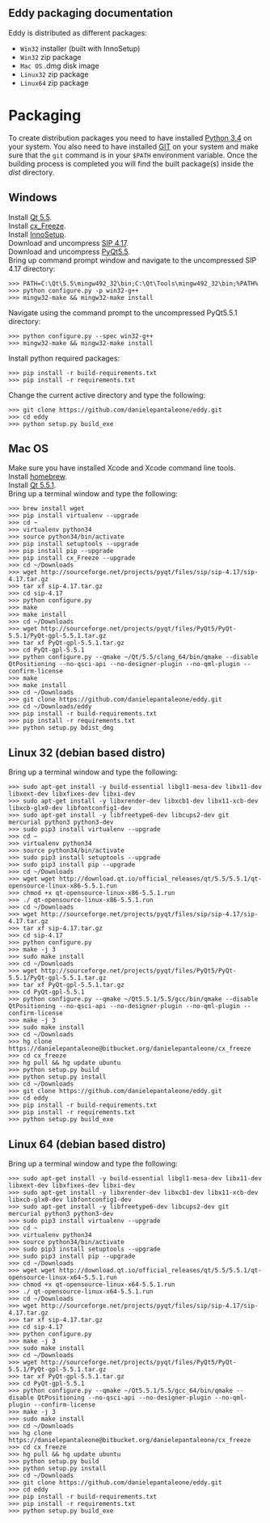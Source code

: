 ## Eddy packaging documentation

Eddy is distributed as different packages:

* `Win32` installer (built with InnoSetup)
* `Win32` zip package
* `Mac OS` .dmg disk image
* `Linux32` zip package
* `Linux64` zip package

# Packaging

To create distribution packages you need to have installed [Python 3.4](https://www.python.org) on your system. 
You also need to have installed [GIT](http://git-scm.com/) on your system and make sure that the `git` command
is in your `$PATH` environment variable. Once the building process is completed you will find the built 
package(s) inside the *dist* directory.

## Windows

Install [Qt 5.5](http://download.qt.io/official_releases/qt/5.5/5.5.1/qt-opensource-windows-x86-mingw492-5.5.1.exe).    
Install [cx_Freeze](https://pypi.python.org/pypi/cx_Freeze/4.3.4).  
Install [InnoSetup](http://www.jrsoftware.org/isinfo.php).  
Download and uncompress [SIP 4.17](http://sourceforge.net/projects/pyqt/files/sip/sip-4.17/sip-4.17.zip).  
Download and uncompress [PyQt5.5](http://sourceforge.net/projects/pyqt/files/PyQt5/PyQt-5.5.1/PyQt-gpl-5.5.1.zip).  
Bring up command prompt window and navigate to the uncompressed SIP 4.17 directory:

    >>> PATH=C:\Qt\5.5\mingw492_32\bin;C:\Qt\Tools\mingw492_32\bin;%PATH%
    >>> python configure.py -p win32-g++
    >>> mingw32-make && mingw32-make install
    
Navigate using the command prompt to the uncompressed PyQt5.5.1 directory:

    >>> python configure.py --spec win32-g++
    >>> mingw32-make && mingw32-make install

Install python required packages:

    >>> pip install -r build-requirements.txt
    >>> pip install -r requirements.txt

Change the current active directory and type the following:

    >>> git clone https://github.com/danielepantaleone/eddy.git
    >>> cd eddy
    >>> python setup.py build_exe
    
## Mac OS

Make sure you have installed Xcode and Xcode command line tools.  
Install [homebrew](http://brew.sh/).  
Install [Qt 5.5.1](http://download.qt.io/official_releases/qt/5.5/5.5.1/qt-opensource-mac-x64-clang-5.5.1.dmg).  
Bring up a terminal window and type the following:
    
    >>> brew install wget
    >>> pip install virtualenv --upgrade
    >>> cd ~
    >>> virtualenv python34
    >>> source python34/bin/activate
    >>> pip install setuptools --upgrade
    >>> pip install pip --upgrade
    >>> pip install cx_Freeze --upgrade
    >>> cd ~/Downloads
    >>> wget http://sourceforge.net/projects/pyqt/files/sip/sip-4.17/sip-4.17.tar.gz
    >>> tar xf sip-4.17.tar.gz
    >>> cd sip-4.17
    >>> python configure.py
    >>> make
    >>> make install
    >>> cd ~/Downloads
    >>> wget http://sourceforge.net/projects/pyqt/files/PyQt5/PyQt-5.5.1/PyQt-gpl-5.5.1.tar.gz
    >>> tar xf PyQt-gpl-5.5.1.tar.gz
    >>> cd PyQt-gpl-5.5.1
    >>> python configure.py --qmake ~/Qt/5.5/clang_64/bin/qmake --disable QtPositioning --no-qsci-api --no-designer-plugin --no-qml-plugin --confirm-license
    >>> make
    >>> make install
    >>> cd ~/Downloads
    >>> git clone https://github.com/danielepantaleone/eddy.git
    >>> cd ~/Downloads/eddy
    >>> pip install -r build-requirements.txt
    >>> pip install -r requirements.txt
    >>> python setup.py bdist_dmg

## Linux 32 (debian based distro)

Bring up a terminal window and type the following:

    >>> sudo apt-get install -y build-essential libgl1-mesa-dev libx11-dev libxext-dev libxfixes-dev libxi-dev
    >>> sudo apt-get install -y libxrender-dev libxcb1-dev libx11-xcb-dev libxcb-glx0-dev libfontconfig1-dev 
    >>> sudo apt-get install -y libfreetype6-dev libcups2-dev git mercurial python3 python3-dev
    >>> sudo pip3 install virtualenv --upgrade
    >>> cd ~
    >>> virtualenv python34
    >>> source python34/bin/activate
    >>> sudo pip3 install setuptools --upgrade
    >>> sudo pip3 install pip --upgrade
    >>> cd ~/Downloads
    >>> wget wget http://download.qt.io/official_releases/qt/5.5/5.5.1/qt-opensource-linux-x86-5.5.1.run
    >>> chmod +x qt-opensource-linux-x86-5.5.1.run
    >>> ./ qt-opensource-linux-x86-5.5.1.run
    >>> cd ~/Downloads
    >>> wget http://sourceforge.net/projects/pyqt/files/sip/sip-4.17/sip-4.17.tar.gz
    >>> tar xf sip-4.17.tar.gz
    >>> cd sip-4.17
    >>> python configure.py
    >>> make -j 3
    >>> sudo make install
    >>> cd ~/Downloads
    >>> wget http://sourceforge.net/projects/pyqt/files/PyQt5/PyQt-5.5.1/PyQt-gpl-5.5.1.tar.gz
    >>> tar xf PyQt-gpl-5.5.1.tar.gz
    >>> cd PyQt-gpl-5.5.1
    >>> python configure.py --qmake ~/Qt5.5.1/5.5/gcc/bin/qmake --disable QtPositioning --no-qsci-api --no-designer-plugin --no-qml-plugin --confirm-license
    >>> make -j 3
    >>> sudo make install
    >>> cd ~/Downloads
    >>> hg clone https://danielepantaleone@bitbucket.org/danielepantaleone/cx_freeze
    >>> cd cx_freeze
    >>> hg pull && hg update ubuntu
    >>> python setup.py build
    >>> python setup.py install
    >>> cd ~/Downloads
    >>> git clone https://github.com/danielepantaleone/eddy.git
    >>> cd eddy
    >>> pip install -r build-requirements.txt
    >>> pip install -r requirements.txt
    >>> python setup.py build_exe
    
## Linux 64 (debian based distro)

Bring up a terminal window and type the following:
    
    >>> sudo apt-get install -y build-essential libgl1-mesa-dev libx11-dev libxext-dev libxfixes-dev libxi-dev
    >>> sudo apt-get install -y libxrender-dev libxcb1-dev libx11-xcb-dev libxcb-glx0-dev libfontconfig1-dev 
    >>> sudo apt-get install -y libfreetype6-dev libcups2-dev git mercurial python3 python3-dev
    >>> sudo pip3 install virtualenv --upgrade
    >>> cd ~
    >>> virtualenv python34
    >>> source python34/bin/activate
    >>> sudo pip3 install setuptools --upgrade
    >>> sudo pip3 install pip --upgrade
    >>> cd ~/Downloads
    >>> wget wget http://download.qt.io/official_releases/qt/5.5/5.5.1/qt-opensource-linux-x64-5.5.1.run
    >>> chmod +x qt-opensource-linux-x64-5.5.1.run
    >>> ./ qt-opensource-linux-x64-5.5.1.run
    >>> cd ~/Downloads
    >>> wget http://sourceforge.net/projects/pyqt/files/sip/sip-4.17/sip-4.17.tar.gz
    >>> tar xf sip-4.17.tar.gz
    >>> cd sip-4.17
    >>> python configure.py
    >>> make -j 3
    >>> sudo make install
    >>> cd ~/Downloads
    >>> wget http://sourceforge.net/projects/pyqt/files/PyQt5/PyQt-5.5.1/PyQt-gpl-5.5.1.tar.gz
    >>> tar xf PyQt-gpl-5.5.1.tar.gz
    >>> cd PyQt-gpl-5.5.1
    >>> python configure.py --qmake ~/Qt5.5.1/5.5/gcc_64/bin/qmake --disable QtPositioning --no-qsci-api --no-designer-plugin --no-qml-plugin --confirm-license
    >>> make -j 3
    >>> sudo make install
    >>> cd ~/Downloads
    >>> hg clone https://danielepantaleone@bitbucket.org/danielepantaleone/cx_freeze
    >>> cd cx_freeze
    >>> hg pull && hg update ubuntu
    >>> python setup.py build
    >>> python setup.py install
    >>> cd ~/Downloads
    >>> git clone https://github.com/danielepantaleone/eddy.git
    >>> cd eddy
    >>> pip install -r build-requirements.txt
    >>> pip install -r requirements.txt
    >>> python setup.py build_exe